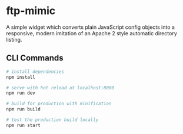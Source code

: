 # ftp-mimic
A simple widget which converts plain JavaScript config objects into a responsive, modern imitation of an Apache 2 style automatic directory listing.

## CLI Commands

```bash
# install dependencies
npm install

# serve with hot reload at localhost:8080
npm run dev

# build for production with minification
npm run build

# test the production build locally
npm run start
```
